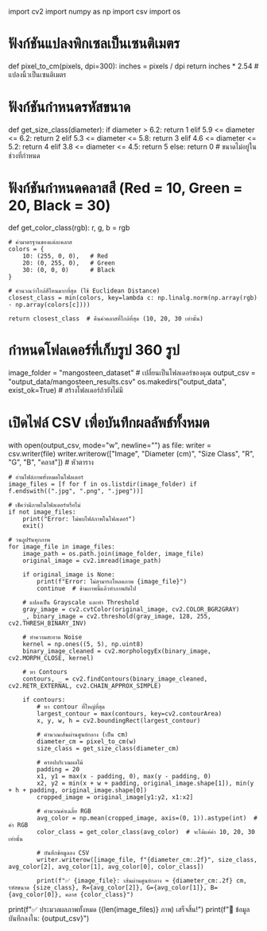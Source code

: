 import cv2
import numpy as np
import csv
import os

# ฟังก์ชันแปลงพิกเซลเป็นเซนติเมตร
def pixel_to_cm(pixels, dpi=300):
    inches = pixels / dpi
    return inches * 2.54  # แปลงนิ้วเป็นเซนติเมตร

# ฟังก์ชันกำหนดรหัสขนาด
def get_size_class(diameter):
    if diameter > 6.2:
        return 1
    elif 5.9 <= diameter <= 6.2:
        return 2
    elif 5.3 <= diameter <= 5.8:
        return 3
    elif 4.6 <= diameter <= 5.2:
        return 4
    elif 3.8 <= diameter <= 4.5:
        return 5
    else:
        return 0  # ขนาดไม่อยู่ในช่วงที่กำหนด

# ฟังก์ชันกำหนดคลาสสี (Red = 10, Green = 20, Black = 30)
def get_color_class(rgb):
    r, g, b = rgb

    # ค่ามาตรฐานของแต่ละคลาส
    colors = {
        10: (255, 0, 0),   # Red
        20: (0, 255, 0),   # Green
        30: (0, 0, 0)      # Black
    }

    # คำนวณว่าใกล้สีไหนมากที่สุด (ใช้ Euclidean Distance)
    closest_class = min(colors, key=lambda c: np.linalg.norm(np.array(rgb) - np.array(colors[c])))

    return closest_class  # คืนค่าคลาสที่ใกล้ที่สุด (10, 20, 30 เท่านั้น)

# กำหนดโฟลเดอร์ที่เก็บรูป 360 รูป
image_folder = "mangosteen_dataset"  # เปลี่ยนเป็นโฟลเดอร์ของคุณ
output_csv = "output_data/mangosteen_results.csv"
os.makedirs("output_data", exist_ok=True)  # สร้างโฟลเดอร์ถ้ายังไม่มี

# เปิดไฟล์ CSV เพื่อบันทึกผลลัพธ์ทั้งหมด
with open(output_csv, mode="w", newline="") as file:
    writer = csv.writer(file)
    writer.writerow(["Image", "Diameter (cm)", "Size Class", "R", "G", "B", "คลาส"])  # หัวตาราง

    # อ่านไฟล์ภาพทั้งหมดในโฟลเดอร์
    image_files = [f for f in os.listdir(image_folder) if f.endswith((".jpg", ".png", ".jpeg"))]

    # เช็คว่ามีภาพในโฟลเดอร์หรือไม่
    if not image_files:
        print("Error: ไม่พบไฟล์ภาพในโฟลเดอร์")
        exit()

    # วนลูปรันทุกภาพ
    for image_file in image_files:
        image_path = os.path.join(image_folder, image_file)
        original_image = cv2.imread(image_path)

        if original_image is None:
            print(f"Error: ไม่สามารถโหลดภาพ {image_file}")
            continue  # ข้ามภาพนี้แล้วทำภาพถัดไป

        # แปลงเป็น Grayscale และทำ Threshold
        gray_image = cv2.cvtColor(original_image, cv2.COLOR_BGR2GRAY)
        _, binary_image = cv2.threshold(gray_image, 128, 255, cv2.THRESH_BINARY_INV)

        # ทำความสะอาด Noise
        kernel = np.ones((5, 5), np.uint8)
        binary_image_cleaned = cv2.morphologyEx(binary_image, cv2.MORPH_CLOSE, kernel)

        # หา Contours
        contours, _ = cv2.findContours(binary_image_cleaned, cv2.RETR_EXTERNAL, cv2.CHAIN_APPROX_SIMPLE)

        if contours:
            # หา contour ที่ใหญ่ที่สุด
            largest_contour = max(contours, key=cv2.contourArea)
            x, y, w, h = cv2.boundingRect(largest_contour)

            # คำนวณเส้นผ่านศูนย์กลาง (เป็น cm)
            diameter_cm = pixel_to_cm(w)
            size_class = get_size_class(diameter_cm)

            # ครอปบริเวณผลไม้
            padding = 20
            x1, y1 = max(x - padding, 0), max(y - padding, 0)
            x2, y2 = min(x + w + padding, original_image.shape[1]), min(y + h + padding, original_image.shape[0])
            cropped_image = original_image[y1:y2, x1:x2]

            # คำนวณค่าเฉลี่ย RGB
            avg_color = np.mean(cropped_image, axis=(0, 1)).astype(int)  # ค่า RGB
            color_class = get_color_class(avg_color)  # จะได้แค่ค่า 10, 20, 30 เท่านั้น

            # บันทึกข้อมูลลง CSV
            writer.writerow([image_file, f"{diameter_cm:.2f}", size_class, avg_color[2], avg_color[1], avg_color[0], color_class])

            print(f"✅ {image_file}: เส้นผ่านศูนย์กลาง ≈ {diameter_cm:.2f} cm, รหัสขนาด {size_class}, R={avg_color[2]}, G={avg_color[1]}, B={avg_color[0]}, คลาส {color_class}")

print(f"✅ ประมวลผลภาพทั้งหมด ({len(image_files)} ภาพ) เสร็จสิ้น!")
print(f"📂 ข้อมูลบันทึกลงใน: {output_csv}")
